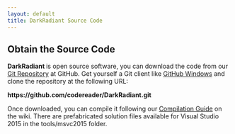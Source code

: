 ```yaml
---
layout: default
title: DarkRadiant Source Code
---
```

<div class="section">
  <h2>Obtain the Source Code</h2>
  <p><strong>DarkRadiant </strong> is open source software, you can download the code from our <a href="https://github.com/codereader/DarkRadiant">Git Repository</a>
      at GitHub. Get yourself a Git client like <a href="https://windows.github.com/">GitHub Windows</a> and clone the repository at the following URL:
      </p>
  <p><strong>https://github.com/codereader/DarkRadiant.git</strong></p>
  <p>Once downloaded, you can compile it following our <a href="http://wiki.thedarkmod.com/index.php?title=DarkRadiant_-_Compilation_Guide">Compilation Guide</a> on the wiki. There are prefabricated solution files available for Visual Studio 2015 in the tools/msvc2015 folder.</p>
</div>
